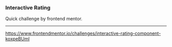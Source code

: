 ### Interactive Rating

Quick challenge by frontend mentor.

---

https://www.frontendmentor.io/challenges/interactive-rating-component-koxpeBUmI
